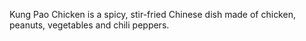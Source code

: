 Kung Pao Chicken is a spicy, stir-fried Chinese dish made of chicken, peanuts, vegetables and chili peppers.